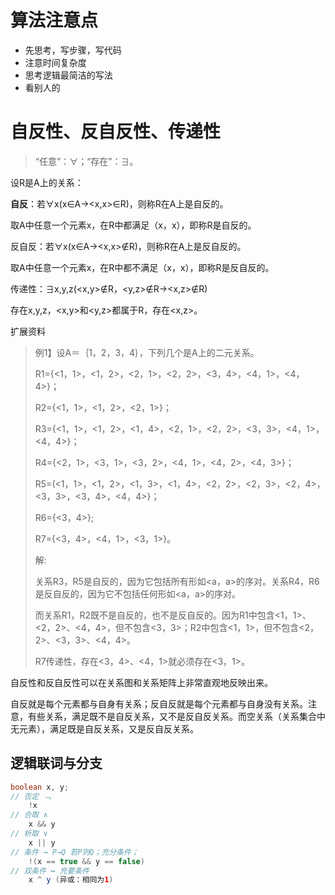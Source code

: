 # 算法注意点

- 先思考，写步骤，写代码
- 注意时间复杂度
- 思考逻辑最简洁的写法
- 看别人的



# 自反性、反自反性、传递性

> “任意”：∀；“存在”：∃。

设R是A上的关系：

**自反**：若∀x(x∈A→<x,x>∈R)，则称R在A上是自反的。

取A中任意一个元素x，在R中都满足（x，x），即称R是自反的。

反自反：若∀x(x∈A→<x,x>∉R)，则称R在A上是反自反的。

取A中任意一个元素x，在R中都不满足（x，x），即称R是反自反的。

传递性：∃x,y,z(<x,y>∉R，<y,z>∉R→<x,z>∉R)

存在x,y,z，<x,y>和<y,z>都属于R，存在<x,z>。

扩展资料

> 例1】设A＝｛1，2，3，4｝，下列几个是A上的二元关系。
>
> R1={<1，1>，<1，2>，<2，1>，<2，2>，<3，4>，<4，1>，<4，4>}；
>
> R2={<1，1>，<1，2>，<2，1>}；
>
> R3={<1，1>，<1，2>，<1，4>，<2，1>，<2，2>，<3，3>，<4，1>，<4，4>}；
>
> R4={<2，1>，<3，1>，<3，2>，<4，1>，<4，2>，<4，3>}；
>
> R5=(<1，1>，<1，2>，<1，3>，<1，4>，<2，2>，<2，3>，<2，4>，<3，3>，<3，4>，<4，4>}；
>
> R6={<3，4>};
>
> R7={<3，4>，<4，1>，<3，1>}。
>
> 解: 
>
> 关系R3，R5是自反的，因为它包括所有形如<a，a>的序对。关系R4，R6是反自反的，因为它不包括任何形如<a，a>的序对。
>
> 而关系R1，R2既不是自反的，也不是反自反的。因为R1中包含<1，1>、<2，2>、<4，4>，但不包含<3，3>；R2中包含<1，1>，但不包含<2，2>、<3，3>、<4，4>。
>
> R7传递性，存在<3，4>、<4，1>就必须存在<3，1>。

自反性和反自反性可以在关系图和关系矩阵上非常直观地反映出来。

自反就是每个元素都与自身有关系；反自反就是每个元素都与自身没有关系。注意，有些关系，满足既不是自反关系，又不是反自反关系。而空关系（关系集合中无元素），满足既是自反关系，又是反自反关系。



## 逻辑联词与分支

```java
boolean x, y;
// 否定 ﹁
	!x
// 合取 ∧
	x && y
// 析取 ∨
	x || y
// 条件 →	P→Q 若P则Q；充分条件；
    !(x == true && y == false)
// 双条件 ↔ 充要条件
	x ^ y (异或：相同为1)
```



